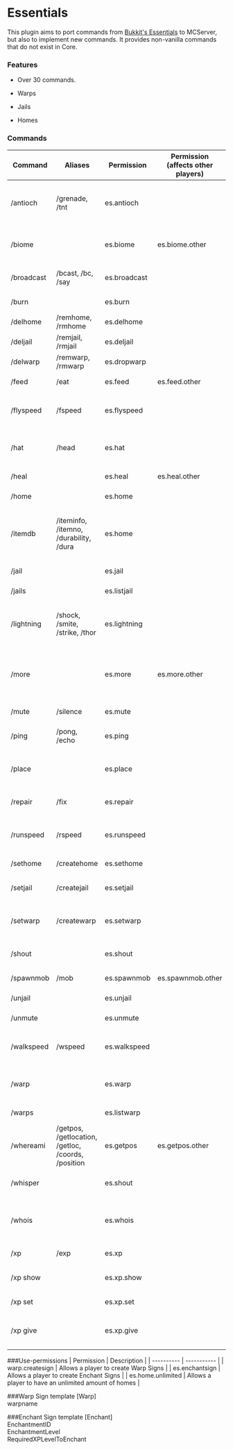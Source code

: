 Essentials
===========

This plugin aims to port commands from [Bukkit's Essentials](http://dev.bukkit.org/bukkit-plugins/essentials/) to MCServer, but also to implement new commands. It provides non-vanilla commands that do not exist in Core.

### Features

- Over 30 commands.

- Warps

- Jails

- Homes

### Commands

| Command | Aliases | Permission | Permission (affects other players) | Description |
| ------- | ------- | ---------- | ---------------------------------- | ----------- |
|/antioch | /grenade, /tnt | es.antioch | | Spawn a TNT in the location you're looking at.|
|/biome | | es.biome | es.biome.other | Tells you the biome in which you are.|
|/broadcast | /bcast, /bc, /say | es.broadcast | | Broadcast a message to all players.|
|/burn | | es.burn | | Set a player on fire.|
|/delhome | /remhome, /rmhome | es.delhome | | Delete a home.|
|/deljail | /remjail, /rmjail | es.deljail | | Delete a jail.|
|/delwarp | /remwarp, /rmwarp | es.dropwarp | | Delete a warp.|
|/feed | /eat | es.feed | es.feed.other | Satisfy the hunger.|
|/flyspeed | /fspeed | es.flyspeed | | Change a player's flying speed.|
|/hat | /head | es.hat | | Use your equipped item as a helmet.|
|/heal | | es.heal | es.heal.other | Heal a player.|
|/home | | es.home | | Teleport to your home.|
|/itemdb | /iteminfo, /itemno, /durability, /dura | es.home | | Displays the item information of an item you are holding.|
|/jail | | es.jail | | Jail a player.|
|/jails | | es.listjail | | Lists all jails.|
|/lightning | /shock, /smite, /strike, /thor | es.lightning | | Damage the specified player with lightning.|
|/more | | es.more | es.more.other | Increases the item amount in the held stack to 64 items.|
|/mute | /silence | es.mute | | Mute a player.|
|/ping | /pong, /echo | es.ping | | Check if the server is alive.|
|/place | | es.place | | Teleport a player where you are looking.|
|/repair | /fix | es.repair | | Repair the item you are holding.|
|/runspeed | /rspeed | es.runspeed | | Change a player's sprinting speed.|
|/sethome | /createhome | es.sethome | | Set your home.|
|/setjail | /createjail | es.setjail | | Create a jail at your location.|
|/setwarp | /createwarp | es.setwarp | | Create a warp at your location.|
|/shout | | es.shout | | Chat in a range of 128 blocks.|
|/spawnmob | /mob | es.spawnmob | es.spawnmob.other | Spawn a mob.|
|/unjail | | es.unjail | | Unjail a player.|
|/unmute | | es.unmute | | Unmute a player.|
|/walkspeed | /wspeed | es.walkspeed | | Change a player's walking speed.|
|/warp | | es.warp | | Moves player to location of warp [Tag].|
|/warps | | es.listwarp | | Lists all warps.|
|/whereami | /getpos, /getlocation, /getloc, /coords, /position | es.getpos | es.getpos.other | Get your current location in the world.|
|/whisper | | es.shout | | Chat in a range of 16 blocks.|
|/whois | | es.whois | | Get information about the specified player.|
|/xp | /exp | es.xp | | Manage xp for a player.|
|/xp show | | es.xp.show | | Show xp of specified player.|
|/xp set | | es.xp.set | | Set player's current xp.|
|/xp give | | es.xp.give | | Give xp to the specified player.|

###Use-permissions
| Permission | Description |
| ---------- | ----------- |
| warp.createsign | Allows a player to create Warp Signs |
| es.enchantsign | Allows a player to create Enchant Signs |
| es.home.unlimited | Allows a player to have an unlimited amount of homes |

###Warp Sign template
[Warp]  
warpname

###Enchant Sign template
[Enchant]  
EnchantmentID  
EnchantmentLevel  
RequiredXPLevelToEnchant
